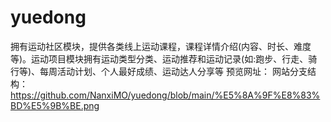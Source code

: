 # yuedong
拥有运动社区模块，提供各类线上运动课程，课程详情介绍(内容、时长、难度等)。运动项目模块拥有运动类型分类、运动推荐和运动记录(如:跑步、行走、骑行等)、每周活动计划、个人最好成绩、运动达人分享等
预览网址：
网站分支结构：
https://github.com/NanxiMO/yuedong/blob/main/%E5%8A%9F%E8%83%BD%E5%9B%BE.png
